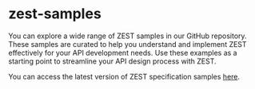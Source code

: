 # zest-samples

You can explore a wide range of ZEST samples in our GitHub repository. These samples are curated to help you understand and implement ZEST effectively for your API development needs. Use these examples as a starting point to streamline your API design process with ZEST.

You can access the latest version of ZEST specification samples [here](/spec-studio/1_0_0).